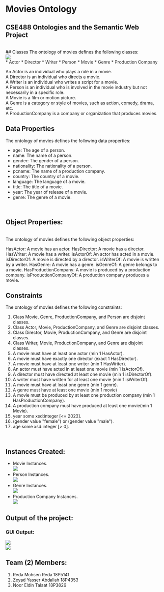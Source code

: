 # Movies Ontology
## CSE488 Ontologies and the Semantic Web Project
<br/>
## Classes
The ontology of movies defines the following classes:<br/>
<img src = "assets/Picture1.png">
<br/>
* Actor
* Director
* Writer
* Person
* Movie
* Genre
* Production Company

<br/>


An Actor is an individual who plays a role in a movie.<br/>
A Director is an individual who directs a movie.<br/>
A Writer is an individual who writes a script for a movie.<br/>
A Person is an individual who is involved in the movie industry but not necessarily in a specific role.<br/>
A Movie is a film or motion picture.<br/>
A Genre is a category or style of movies, such as action, comedy, drama, etc.<br/>
A ProductionCompany is a company or organization that produces movies.

## Data Properties

The ontology of movies defines the following data properties:<br/>

* age: The age of a person.
* name: The name of a person.
* gender: The gender of a person.
* nationality: The nationality of a person.
* pcname: The name of a production company.
* country: The country of a movie.
* language: The language of a movie.
* title: The title of a movie.
* year: The year of release of a movie.
* genre: The genre of a movie.
<br/>

## Object Properties:

<br/>
The ontology of movies defines the following object properties:
<br/>

HasActor: A movie has an actor.
HasDirector: A movie has a director.
HasWriter: A movie has a writer.
isActorOf: An actor has acted in a movie.
isDirectorOf: A movie is directed by a director.
isWriterOf: A movie is written by a writer.
HasGenre: A movie has a genre.
isGenreOf: A genre belongs to a movie.
HasProductionCompany: A movie is produced by a production company.
isProductionCompanyOf: A production company produces a movie.
## Constraints
The ontology of movies defines the following constraints:<br/>

1. Class Movie, Genre, ProductionCompany, and Person are disjoint classes.
2. Class Actor, Movie, ProductionCompany, and Genre are disjoint classes.
3. Class Director, Movie, ProductionCompany, and Genre are disjoint classes.
4. Class Writer, Movie, ProductionCompany, and Genre are disjoint classes.
5. A movie must have at least one actor (min 1 HasActor).
6. A movie must have exactly one director (exact 1 HasDirector).
7. A movie must have at least one writer (min 1 HasWriter).
8. An actor must have acted in at least one movie (min 1 isActorOf).
9. A director must have directed at least one movie (min 1 isDirectorOf).
10. A writer must have written for at least one movie (min 1 isWriterOf).
11. A movie must have at least one genre (min 1 genre).
12. A genre must have at least one movie (min 1 movie)
13. A movie must be produced by at least one production company (min 1 HasProductionCompany).
14. A production company must have produced at least one movie(min 1 Movie).
15. year some xsd:integer [<= 2023].
16. (gender value "female") or (gender value "male").
17. age some xsd:integer [> 0].
<br/>

## Instances Created:

* Movie Instances. 
<br/> <img src = "assets/Picture3.png"> <br/>
* Person Instances.
<br/> <img src = "assets/Picture4.png"> <br/>
* Genre Instances.
<br/> <img src = "assets/Picture5.png"> <br/>
* Production Company Instances.
<br/> <img src = "assets/Picture6.png"> <br/>

## Output of the project:
### GUI Output:
<img src="assets/Picture9.png"><br/>
<img src="assets/Picture10.png"><br/>

## Team (2) Members:
1. Reda Mohsen Reda 18P5141
2. Zeyad Yasser Abdallah 18P4353
3. Noor Eldin Talaat 18P3826
